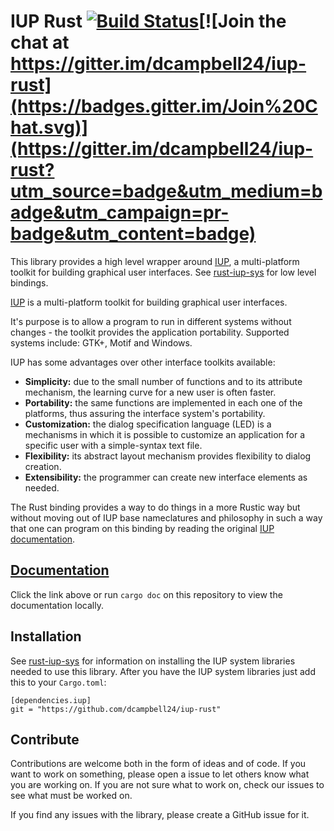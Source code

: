 IUP Rust [![Build Status](https://travis-ci.org/dcampbell24/iup-rust.svg)](https://travis-ci.org/dcampbell24/iup-rust)[![Join the chat at https://gitter.im/dcampbell24/iup-rust](https://badges.gitter.im/Join%20Chat.svg)](https://gitter.im/dcampbell24/iup-rust?utm_source=badge&utm_medium=badge&utm_campaign=pr-badge&utm_content=badge)
=======================================

This library provides a high level wrapper around [IUP][1], a multi-platform
toolkit for building graphical user interfaces. See [rust-iup-sys](https://github.com/dcampbell24/rust-iup-sys) for low level bindings.

[IUP][1] is a multi-platform toolkit for building graphical user interfaces.

It's purpose is to allow a program to run in different systems without changes - the toolkit
provides the application portability. Supported systems include: GTK+, Motif and Windows.

IUP has some advantages over other interface toolkits available:

 + **Simplicity:** due to the small number of functions and to its attribute mechanism,
   the learning curve for a new user is often faster.
 + **Portability:** the same functions are implemented in each one of the platforms, thus
   assuring the interface system's portability.
 + **Customization:** the dialog specification language (LED) is a mechanisms in which it
   is possible to customize an application for a specific user with a simple-syntax text file.
 + **Flexibility:** its abstract layout mechanism provides flexibility to dialog creation.
 + **Extensibility:** the programmer can create new interface elements as needed.

The Rust binding provides a way to do things in a more Rustic way but without moving out of
IUP base nameclatures and philosophy in such a way that one can program on this binding by reading the
original [IUP documentation][1].

[Documentation](http://dcampbell24.github.io/iup-rust/)
---------------

Click the link above or run `cargo doc` on this repository to view the documentation locally.

Installation
------------

See [rust-iup-sys](https://github.com/dcampbell24/rust-iup-sys) for
information on installing the IUP system libraries needed to use this library.
After you have the IUP system libraries just add this to your `Cargo.toml`:

    [dependencies.iup]
    git = "https://github.com/dcampbell24/iup-rust"

Contribute
----------

Contributions are welcome both in the form of ideas and of code. If you want to work on something, please open a issue to let others know what you are working on. If you are not sure what to work on, check our issues to see what must be worked on.

If you find any issues with the library, please create a GitHub issue for it.

[1]: http://www.tecgraf.puc-rio.br/iup/
